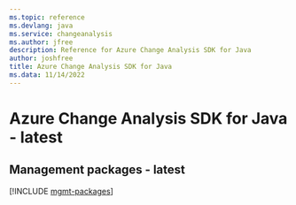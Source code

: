 ```yaml
---
ms.topic: reference
ms.devlang: java
ms.service: changeanalysis
ms.author: jfree
description: Reference for Azure Change Analysis SDK for Java
author: joshfree
title: Azure Change Analysis SDK for Java
ms.data: 11/14/2022
---
```

# Azure Change Analysis SDK for Java - latest

## Management packages - latest
[!INCLUDE [mgmt-packages](change-analysis-mgmt-index.md)]